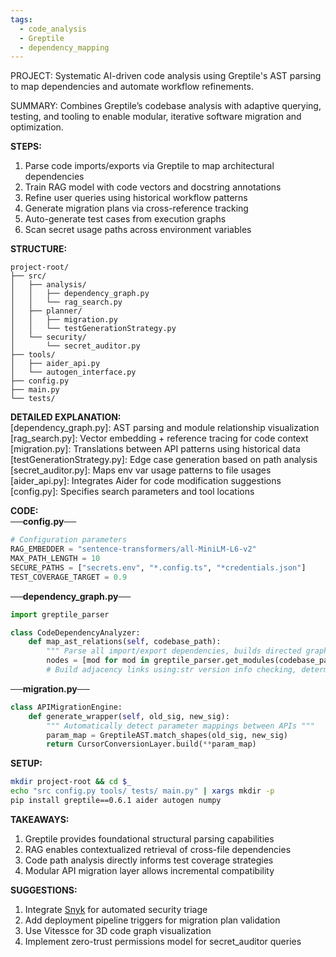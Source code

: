 ```yaml
---
tags:
  - code_analysis
  - Greptile
  - dependency_mapping
---
```

PROJECT: Systematic AI-driven code analysis using Greptile's AST parsing to map dependencies and automate workflow refinements.  

SUMMARY: Combines Greptile’s codebase analysis with adaptive querying, testing, and tooling to enable modular, iterative software migration and optimization.  

**STEPS:**  
1. Parse code imports/exports via Greptile to map architectural dependencies  
2. Train RAG model with code vectors and docstring annotations  
3. Refine user queries using historical workflow patterns  
4. Generate migration plans via cross-reference tracking  
5. Auto-generate test cases from execution graphs  
6. Scan secret usage paths across environment variables  

**STRUCTURE:**  
```
project-root/  
├── src/  
│   ├── analysis/  
│   │   ├── dependency_graph.py  
│   │   └── rag_search.py  
│   ├── planner/  
│   │   ├── migration.py  
│   │   └── testGenerationStrategy.py  
│   └── security/  
│       └── secret_auditor.py  
├── tools/  
│   ├── aider_api.py  
│   └── autogen_interface.py  
├── config.py  
├── main.py  
└── tests/  
```  

**DETAILED EXPLANATION:**  
[dependency_graph.py]: AST parsing and module relationship visualization  
[rag_search.py]: Vector embedding + reference tracing for code context  
[migration.py]: Translations between API patterns using historical data  
[testGenerationStrategy.py]: Edge case generation based on path analysis  
[secret_auditor.py]: Maps env var usage patterns to file usages  
[aider_api.py]: Integrates Aider for code modification suggestions  
[config.py]: Specifies search parameters and tool locations  

**CODE:**  
──**config.py**──  
```python  
# Configuration parameters  
RAG_EMBEDDER = "sentence-transformers/all-MiniLM-L6-v2"  
MAX_PATH_LENGTH = 10  
SECURE_PATHS = ["secrets.env", "*.config.ts", "*credentials.json"]  
TEST_COVERAGE_TARGET = 0.9  
```  
──**dependency_graph.py**──  
```python  
import greptile_parser  

class CodeDependencyAnalyzer:  
    def map_ast_relations(self, codebase_path):  
        """ Parse all import/export dependencies, builds directed graph """  
        nodes = [mod for mod in greptile_parser.get_modules(codebase_path)]  
        # Build adjacency links using:str version info checking, determine compat
```  
──**migration.py**──  
```python  
class APIMigrationEngine:  
    def generate_wrapper(self, old_sig, new_sig):  
        """ Automatically detect parameter mappings between APIs """  
        param_map = GreptileAST.match_shapes(old_sig, new_sig)  
        return CursorConversionLayer.build(**param_map)  
```  

**SETUP:**  
```bash  
mkdir project-root && cd $_  
echo "src config.py tools/ tests/ main.py" | xargs mkdir -p  
pip install greptile==0.6.1 aider autogen numpy  
```  

**TAKEAWAYS:**  
1. Greptile provides foundational structural parsing capabilities  
2. RAG enables contextualized retrieval of cross-file dependencies  
3. Code path analysis directly informs test coverage strategies  
4. Modular API migration layer allows incremental compatibility  

**SUGGESTIONS:**  
1. Integrate [Snyk](https://snyk.io) for automated security triage  
2. Add deployment pipeline triggers for migration plan validation  
3. Use Vitessce for 3D code graph visualization  
4. Implement zero-trust permissions model for secret_auditor queries